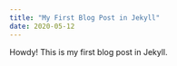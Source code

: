 ```yaml
---
title: "My First Blog Post in Jekyll"
date: 2020-05-12
---
```


Howdy! This is my first blog post in Jekyll.
